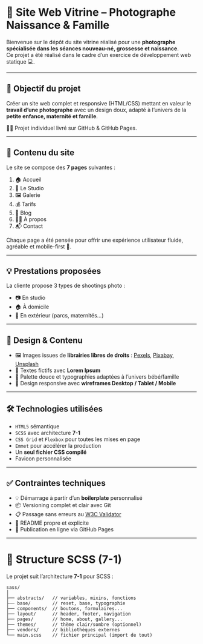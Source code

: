 # 📸 Site Web Vitrine – Photographe Naissance & Famille

Bienvenue sur le dépôt du site vitrine réalisé pour une **photographe spécialisée dans les séances nouveau-né, grossesse et naissance**.  
Ce projet a été réalisé dans le cadre d’un exercice de développement web statique 💻.

---

## 🎯 Objectif du projet

Créer un site web complet et responsive (HTML/CSS) mettant en valeur le **travail d’une photographe** avec un design doux, adapté à l’univers de la **petite enfance, maternité et famille**.

🧑‍💻 Projet individuel livré sur GitHub & GitHub Pages.

---

## 🧩 Contenu du site

Le site se compose des **7 pages** suivantes :

1. 🏠 Accueil  
2. 🏢 Le Studio  
3. 🖼️ Galerie  
4. 💰 Tarifs  
5. 📝 Blog  
6. 👩‍🍼 À propos  
7. 📬 Contact 

Chaque page a été pensée pour offrir une expérience utilisateur fluide, agréable et mobile-first 📱.

---

## 💡 Prestations proposées

La cliente propose 3 types de shootings photo :

- 📷 En studio  
- 🏠 À domicile  
- 🌳 En extérieur (parcs, maternités…)

---

## 🎨 Design & Contenu

- 🖼️ Images issues de **librairies libres de droits** : [Pexels](https://www.pexels.com), [Pixabay](https://www.pixabay.com), [Unsplash](https://www.unsplash.com)
- 📝 Textes fictifs avec **Lorem Ipsum**
- 🎨 Palette douce et typographies adaptées à l’univers bébé/famille
- 📐 Design responsive avec **wireframes Desktop / Tablet / Mobile**

---

## 🛠️ Technologies utilisées

- `HTML5` sémantique  
- `SCSS` avec architecture **7-1**  
- `CSS Grid` et `Flexbox` pour toutes les mises en page  
- `Emmet` pour accélérer la production  
- Un **seul fichier CSS compilé**  
- Favicon personnalisée

---

## ✅ Contraintes techniques

- 💡 Démarrage à partir d’un **boilerplate** personnalisé  
- 📦 Versioning complet et clair avec Git  
- 📋 Passage sans erreurs au [W3C Validator](https://validator.w3.org/)  
- 📄 README propre et explicite  
- 🚀 Publication en ligne via GitHub Pages

---

# 📂 Structure SCSS (7-1)

Le projet suit l’architecture **7-1** pour SCSS :

```
sass/
│
├── abstracts/   // variables, mixins, fonctions
├── base/        // reset, base, typographie
├── components/  // boutons, formulaires...
├── layout/      // header, footer, navigation
├── pages/       // home, about, gallery...
├── themes/      // thème clair/sombre (optionnel)
├── vendors/     // bibliothèques externes
└── main.scss    // fichier principal (import de tout)
```

